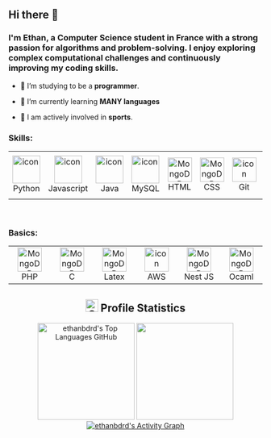 ## Hi there 👋

### I'm Ethan, a Computer Science student in France with a strong passion for algorithms and problem-solving. I enjoy exploring complex computational challenges and continuously improving my coding skills.

- 🔭 I’m studying to be a **programmer**.

- 🌱 I’m currently learning **MANY languages**

- 💪 I am actively involved in **sports**.


<h3 align="left">Skills:</h3>
<table align="center">
  <tr>
    <td align="center" width="90">
      <img src="https://techstack-generator.vercel.app/python-icon.svg" alt="icon" width="55" height="55" />
      <br>Python
    </td>
    <td align="center" width="90">
      <img src="https://techstack-generator.vercel.app/js-icon.svg" alt="icon" width="55" height="55" />
      <br>Javascript
    </td>
    <td align="center" width="90">
      <img src="https://techstack-generator.vercel.app/java-icon.svg" alt="icon" width="55" height="55" />
      <br>Java
    </td>
    <td align="center" width="90">
      <img src="https://techstack-generator.vercel.app/mysql-icon.svg" alt="icon" width="55" height="55" />
      <br>MySQL
    </td>
      <td align="center" width="90">
        <img src="https://skillicons.dev/icons?i=html" width="48" height="48" alt="MongoDB" />
      <br>HTML
    </td>
    </td>
      <td align="center" width="90">
        <img src="https://skillicons.dev/icons?i=css" width="48" height="48" alt="MongoDB" />
      <br>CSS
    </td>
    <td align="center" width="90">
      <img src="https://techstack-generator.vercel.app/github-icon.svg" alt="icon" width="48" height="48" />
      <br>Git
    </td>
    <td align="center" width="90">
      <img src="https://skillicons.dev/icons?i=nodejs" width="48" height="48" alt="MongoDB" />
      <br>Node JS
    </td>
  </tr>
</table>
<br/>

<h3 align="left">Basics:</h3>
<table align="center">
  <tr>
    <td align="center" width="90">
        <img src="https://skillicons.dev/icons?i=php" width="48" height="48" alt="MongoDB" />
      <br>PHP
    </td>
    <td align="center" width="90">
      <img src="https://skillicons.dev/icons?i=c" width="48" height="48" alt="MongoDB" />
      <br>C
    </td>
    <td align="center" width="90">
      <img src="https://skillicons.dev/icons?i=latex" width="48" height="48" alt="MongoDB" />
      <br>Latex
    </td>
    <td align="center" width="90">
      <img src="https://techstack-generator.vercel.app/aws-icon.svg" alt="icon" width="48" height="48" />
      <br>AWS
    </td>
    <td align="center" width="90">
      <img src="https://skillicons.dev/icons?i=nestjs" width="48" height="48" alt="MongoDB" />
      <br>Nest JS
    </td>
    <td align="center" width="90">
      <img src="https://skillicons.dev/icons?i=ocaml" width="48" height="48" alt="MongoDB" />
      <br>Ocaml
    </td>
 </tr>
</table>

<h2 align="center"><img alt="GIF" src="./Image//statistics.gif" width="25px"> Profile Statistics </h2>
  <div align="center">
    <img height="192px" alt="ethanbdrd's Top Languages GitHub" src="https://github-readme-stats.vercel.app/api/top-langs/?username=ethanbdrd&theme=transparent&title_color=84C2C0&color=E3E3E3&text_color=DEDEDE&hide_border=true&text_bold=true&layout=compact"weight=41% height="192px"/>
      <img height="192px" src="https://github-readme-stats.vercel.app/api?username=ethanbdrd&theme=transparent&rank_icon=github&title_color=84C2C0&color=E3E3E3&text_color=DEDEDE&hide_border=true&custom_title=GitHub⠀Stats&show_icons=true"/>
<!--       <img src="https://wakatime.com/share/@ethanbdrd/00fbd77f-ac04-4ba5-aebe-b75a9efc825a.svg" height="500px"/> -->
  </div>
  <div align="center">
  <a href="https://github.com/ethanbdrd/ethanbdrd"><img alt="ethanbdrd's Activity Graph" src="https://github-readme-activity-graph.vercel.app/graph/?username=ethanbdrd&bg_color=RRGGBBAA&title_color=84C2C0&color=84C2C0&line=84C2C0&point=DEDEDE&hide_border=true&custom_title=Contribution⠀Graph" /></a>
  </div>


<!--
**ethanbdrd/ethanbdrd** is a ✨ _special_ ✨ repository because its `README.md` (this file) appears on your GitHub profile.

Here are some ideas to get you started:

- 🔭 I’m currently working on ...
- 🌱 I’m currently learning ...
- 👯 I’m looking to collaborate on ...
- 🤔 I’m looking for help with ...
- 💬 Ask me about ...
- 📫 How to reach me: ...
- 😄 Pronouns: ...
- ⚡ Fun fact: ...
-->

